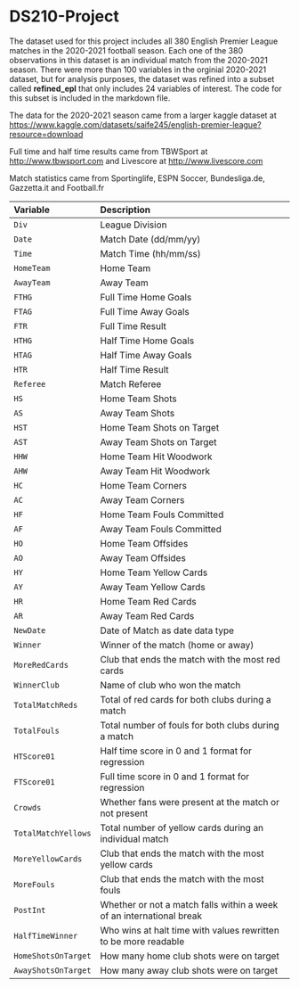 # DS210-Project
The dataset used for this project includes all 380 English Premier League matches in the 2020-2021 football season. Each one of the 380 observations in this dataset is an individual match from the 2020-2021 season. There were more than 100 variables in the orginial 2020-2021 dataset, but for analysis purposes, the dataset was refined into a subset called **refined_epl** that only includes 24 variables of interest. The code for this subset is included in the markdown file. 

The data for the 2020-2021 season came from a larger kaggle dataset at https://www.kaggle.com/datasets/saife245/english-premier-league?resource=download

Full time and half time results came from TBWSport at http://www.tbwsport.com and Livescore at http://www.livescore.com

Match statistics came from Sportinglife, ESPN Soccer, Bundesliga.de, Gazzetta.it and Football.fr


| Variable                    |  Description
|:----------------|:--------------------------------
|`Div`                        | League Division
|`Date`                       | Match Date (dd/mm/yy)
|`Time`                       | Match Time (hh/mm/ss)
|`HomeTeam`                   | Home Team
|`AwayTeam`                   | Away Team
|`FTHG`                       | Full Time Home Goals
|`FTAG`                       | Full Time Away Goals
|`FTR`                        | Full Time Result
|`HTHG`                       | Half Time Home Goals
|`HTAG`                       | Half Time Away Goals
|`HTR`                        | Half Time Result
|`Referee`                    | Match Referee
|`HS`                         | Home Team Shots
|`AS`                         | Away Team Shots
|`HST`                        | Home Team Shots on Target
|`AST`                        | Away Team Shots on Target
|`HHW`                        | Home Team Hit Woodwork
|`AHW`                        | Away Team Hit Woodwork
|`HC`                         | Home Team Corners
|`AC`                         | Away Team Corners
|`HF`                         | Home Team Fouls Committed
|`AF`                         | Away Team Fouls Committed
|`HO`                         | Home Team Offsides
|`AO`                         | Away Team Offsides
|`HY`                         | Home Team Yellow Cards
|`AY`                         | Away Team Yellow Cards
|`HR`                         | Home Team Red Cards
|`AR`                         | Away Team Red Cards
|`NewDate`                    | Date of Match as date data type
|`Winner`                     | Winner of the match (home or away)
|`MoreRedCards`               | Club that ends the match with the most red cards
|`WinnerClub`                 | Name of club who won the match
|`TotalMatchReds`             | Total of red cards for both clubs during a match
|`TotalFouls`                 | Total number of fouls for both clubs during a match
|`HTScore01`                  | Half time score in 0 and 1 format for regression
|`FTScore01`                  | Full time score in 0 and 1 format for regression
|`Crowds`                     | Whether fans were present at the match or not present
|`TotalMatchYellows`          | Total number of yellow cards during an individual match
|`MoreYellowCards`            | Club that ends the match with the most yellow cards
|`MoreFouls`                  | Club that ends the match with the most fouls
|`PostInt`                    | Whether or not a match falls within a week of an international break
|`HalfTimeWinner`             | Who wins at halt time with values rewritten to be more readable
|`HomeShotsOnTarget`          | How many home club shots were on target
|`AwayShotsOnTarget`          | How many away club shots were on target


